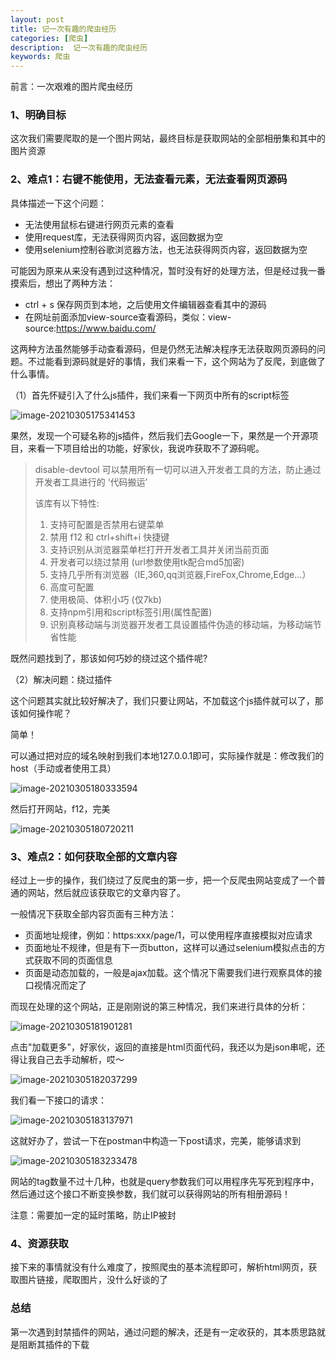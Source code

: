 ```yaml
---
layout: post
title: 记一次有趣的爬虫经历
categories: [爬虫]
description:  记一次有趣的爬虫经历
keywords: 爬虫
---
```


前言：一次艰难的图片爬虫经历

### 1、明确目标

这次我们需要爬取的是一个图片网站，最终目标是获取网站的全部相册集和其中的图片资源

### 2、难点1：右键不能使用，无法查看元素，无法查看网页源码

具体描述一下这个问题：

- 无法使用鼠标右键进行网页元素的查看
- 使用request库，无法获得网页内容，返回数据为空
- 使用selenium控制谷歌浏览器方法，也无法获得网页内容，返回数据为空



可能因为原来从来没有遇到过这种情况，暂时没有好的处理方法，但是经过我一番摸索后，想出了两种方法：

- ctrl + s 保存网页到本地，之后使用文件编辑器查看其中的源码
- 在网址前面添加view-source查看源码，类似：view-source:https://www.baidu.com/



这两种方法虽然能够手动查看源码，但是仍然无法解决程序无法获取网页源码的问题。不过能看到源码就是好的事情，我们来看一下，这个网站为了反爬，到底做了什么事情。

（1）首先怀疑引入了什么js插件，我们来看一下网页中所有的script标签

![image-20210305175341453](http://beangogo.cn/assets/images/artcles/2021-03-05-一次有趣的爬虫经历.assets/image-20210305175341453.png)

果然，发现一个可疑名称的js插件，然后我们去Google一下，果然是一个开源项目，来看一下项目给出的功能，好家伙，我说咋获取不了源码呢。

> disable-devtool 可以禁用所有一切可以进入开发者工具的方法，防止通过开发者工具进行的 ‘代码搬运’
>
> 该库有以下特性:
>
> 1. 支持可配置是否禁用右键菜单
> 2. 禁用 f12 和 ctrl+shift+i 快捷键
> 3. 支持识别从浏览器菜单栏打开开发者工具并关闭当前页面
> 4. 开发者可以绕过禁用 (url参数使用tk配合md5加密)
> 5. 支持几乎所有浏览器（IE,360,qq浏览器,FireFox,Chrome,Edge...）
> 6. 高度可配置
> 7. 使用极简、体积小巧 (仅7kb)
> 8. 支持npm引用和script标签引用(属性配置)
> 9. 识别真移动端与浏览器开发者工具设置插件伪造的移动端，为移动端节省性能

既然问题找到了，那该如何巧妙的绕过这个插件呢?

（2）解决问题：绕过插件

这个问题其实就比较好解决了，我们只要让网站，不加载这个js插件就可以了，那该如何操作呢？

简单！

可以通过把对应的域名映射到我们本地127.0.0.1即可，实际操作就是：修改我们的host（手动或者使用工具）

![image-20210305180333594](http://beangogo.cn/assets/images/artcles/2021-03-05-一次有趣的爬虫经历.assets/image-20210305180333594.png)



然后打开网站，f12，完美

![image-20210305180720211](http://beangogo.cn/assets/images/artcles/2021-03-05-一次有趣的爬虫经历.assets/image-20210305180720211.png)



### 3、难点2：如何获取全部的文章内容

经过上一步的操作，我们绕过了反爬虫的第一步，把一个反爬虫网站变成了一个普通的网站，然后就应该获取它的文章内容了。

一般情况下获取全部内容页面有三种方法：

- 页面地址规律，例如：https:xxx/page/1，可以使用程序直接模拟对应请求
- 页面地址不规律，但是有下一页button，这样可以通过selenium模拟点击的方式获取不同的页面信息
- 页面是动态加载的，一般是ajax加载。这个情况下需要我们进行观察具体的接口视情况而定了



而现在处理的这个网站，正是刚刚说的第三种情况，我们来进行具体的分析：

![image-20210305181901281](http://beangogo.cn/assets/images/artcles/2021-03-05-一次有趣的爬虫经历.assets/image-20210305181901281.png)



点击"加载更多"，好家伙，返回的直接是html页面代码，我还以为是json串呢，还得让我自己去手动解析，哎～

![image-20210305182037299](http://beangogo.cn/assets/images/artcles/2021-03-05-一次有趣的爬虫经历.assets/image-20210305182037299.png)

我们看一下接口的请求：

![image-20210305183137971](http://beangogo.cn/assets/images/artcles/2021-03-05-一次有趣的爬虫经历.assets/image-20210305183137971.png)



这就好办了，尝试一下在postman中构造一下post请求，完美，能够请求到

![image-20210305183233478](http://beangogo.cn/assets/images/artcles/2021-03-05-一次有趣的爬虫经历.assets/image-20210305183233478.png)

网站的tag数量不过十几种，也就是query参数我们可以用程序先写死到程序中，然后通过这个接口不断变换参数，我们就可以获得网站的所有相册源码！

注意：需要加一定的延时策略，防止IP被封



### 4、资源获取

接下来的事情就没有什么难度了，按照爬虫的基本流程即可，解析html网页，获取图片链接，爬取图片，没什么好谈的了

   

### 总结

第一次遇到封禁插件的网站，通过问题的解决，还是有一定收获的，其本质思路就是阻断其插件的下载













